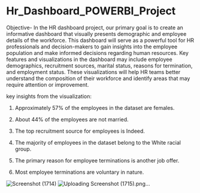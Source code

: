 # Hr_Dashboard_POWERBI_Project

Objective- In the HR dashboard project, our primary goal is to create an informative dashboard that visually presents demographic and employee details of the workforce. This dashboard will serve as a powerful tool for HR professionals and decision-makers to gain insights into the employee population and make informed decisions regarding human resources. Key features and visualizations in the dashboard may include employee demographics, recruitment sources, marital status, reasons for termination, and employment status. These visualizations will help HR teams better understand the composition of their workforce and identify areas that may require attention or improvement.

 
key insights from the visualization:

1. Approximately 57% of the employees in the dataset are females.

2. About 44% of the employees are not married.

3. The top recruitment source for employees is Indeed.

4. The majority of employees in the dataset belong to the White racial group.

5. The primary reason for employee terminations is another job offer.

6. Most employee terminations are voluntary in nature.
   
![Screenshot (1714)](https://github.com/shivam12345kesarwaniS/Hr_Dashboard_POWERBI_Project/assets/138551775/4716bbc1-4789-4693-ad8f-82ae188666e4)
![Uploading Screenshot (1715).png…]()


